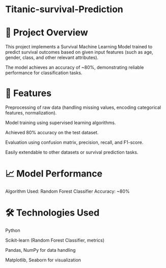 # Titanic-survival-Prediction

# 📌 Project Overview
This project implements a Survival Machine Learning Model trained to predict survival outcomes based on given input features (such as age, gender, class, and other relevant attributes).

The model achieves an accuracy of ~80%, demonstrating reliable performance for classification tasks.

# 🚀 Features
Preprocessing of raw data (handling missing values, encoding categorical features, normalization).

Model training using supervised learning algorithms.

Achieved 80% accuracy on the test dataset.

Evaluation using confusion matrix, precision, recall, and F1-score.

Easily extendable to other datasets or survival prediction tasks.

# 📈 Model Performance
Algorithm Used: Random Forest Classifier
Accuracy: ~80%

# 🛠️ Technologies Used
Python

Scikit-learn (Random Forest Classifier, metrics)

Pandas, NumPy for data handling

Matplotlib, Seaborn for visualization

